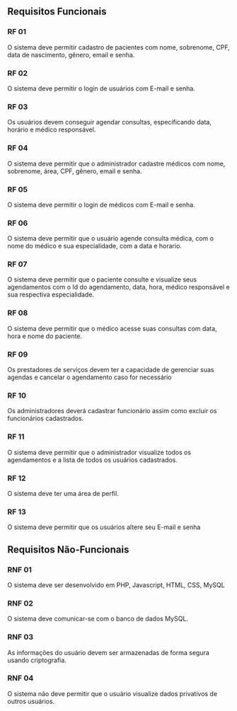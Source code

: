 ## Requisitos Funcionais

### RF 01

O sistema deve permitir cadastro de pacientes com nome, sobrenome, CPF, data de nascimento, gênero, email e senha.

### RF 02

O sistema deve permitir o login de usuários com E-mail e senha.

### RF 03

Os usuários devem conseguir agendar consultas, especificando data, horário e médico responsável.

### RF 04

O sistema deve permitir que o administrador cadastre médicos com nome, sobrenome, área, CPF, gênero, email e senha.

### RF 05

O sistema deve permitir o login de médicos com E-mail e senha.

### RF 06

O sistema deve permitir que o usuário agende consulta médica, com o nome do médico e sua especialidade, com a data e horario. 

### RF 07

O sistema deve permitir que o paciente consulte e visualize seus agendamentos com o Id do agendamento, data, hora, médico responsável e sua respectiva especialidade.

### RF 08

O sistema deve permitir que o médico acesse suas consultas com data, hora e nome do paciente.

### RF 09

Os prestadores de serviços devem ter a capacidade de gerenciar suas agendas e cancelar o agendamento caso for necessário 

### RF 10

Os administradores deverá cadastrar funcionário assim como excluir os funcionários cadastrados.

### RF 11

O sistema deve permitir que o administrador visualize todos os agendamentos e a lista de todos os usuários cadastrados.

### RF 12

O sistema deve ter uma área de perfil.

### RF 13

O sistema deve permitir que os usuários altere seu E-mail e senha

## Requisitos Não-Funcionais

### RNF 01

O sistema deve ser desenvolvido em PHP, Javascript, HTML, CSS, MySQL

### RNF 02

O sistema deve comunicar-se com o banco de dados MySQL.

### RNF 03

As informações do usuário devem ser armazenadas de forma segura usando criptografia.

### RNF 04

O sistema não deve permitir que o usuário visualize dados privativos de outros usuários.




